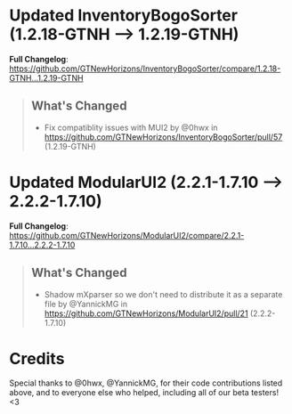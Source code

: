 # Updated InventoryBogoSorter (1.2.18-GTNH -->  1.2.19-GTNH)
**Full Changelog**: https://github.com/GTNewHorizons/InventoryBogoSorter/compare/1.2.18-GTNH...1.2.19-GTNH
>## What's Changed
> * Fix compatiblity issues with MUI2 by @0hwx in https://github.com/GTNewHorizons/InventoryBogoSorter/pull/57 (1.2.19-GTNH)
>

# Updated ModularUI2 (2.2.1-1.7.10 -->  2.2.2-1.7.10)
**Full Changelog**: https://github.com/GTNewHorizons/ModularUI2/compare/2.2.1-1.7.10...2.2.2-1.7.10
>## What's Changed
> * Shadow mXparser so we don't need to distribute it as a separate file by @YannickMG in https://github.com/GTNewHorizons/ModularUI2/pull/21 (2.2.2-1.7.10)
>

# Credits
Special thanks to @0hwx, @YannickMG, for their code contributions listed above, and to everyone else who helped, including all of our beta testers! <3